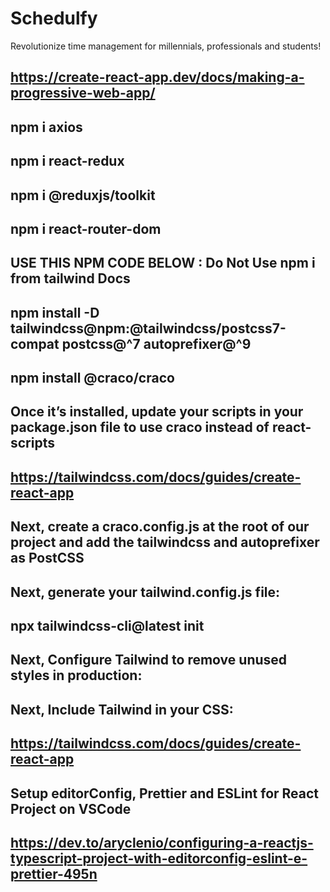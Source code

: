 # Schedulfy

Revolutionize time management for millennials, professionals and students!

## https://create-react-app.dev/docs/making-a-progressive-web-app/
## npm i axios
## npm i react-redux
## npm i @reduxjs/toolkit
## npm i react-router-dom
## USE THIS NPM CODE BELOW : Do Not Use npm i from tailwind Docs
## npm install -D tailwindcss@npm:@tailwindcss/postcss7-compat postcss@^7 autoprefixer@^9
## npm install @craco/craco
## Once it’s installed, update your scripts in your package.json file to use craco instead of react-scripts
## https://tailwindcss.com/docs/guides/create-react-app
## Next, create a craco.config.js at the root of our project and add the tailwindcss and autoprefixer as PostCSS
## Next, generate your tailwind.config.js file:
## npx tailwindcss-cli@latest init
## Next, Configure Tailwind to remove unused styles in production:
## Next, Include Tailwind in your CSS:
## https://tailwindcss.com/docs/guides/create-react-app
## Setup editorConfig, Prettier and ESLint for React Project on VSCode
## https://dev.to/aryclenio/configuring-a-reactjs-typescript-project-with-editorconfig-eslint-e-prettier-495n
##
##
##
##
